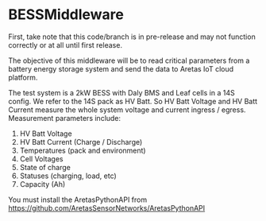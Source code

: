 # BESSMiddleware

First, take note that this code/branch is in pre-release and may not function correctly or at all until first release. 

The objective of this middleware will be to read critical parameters from a battery energy storage system and send the data to Aretas IoT cloud platform. 

The test system is a 2kW BESS with Daly BMS and Leaf cells in a 14S config. We refer to the 14S pack as HV Batt. So HV Batt Voltage and HV Batt Current measure
the whole system voltage and current ingress / egress. Measurement parameters include:

1. HV Batt Voltage
2. HV Batt Current (Charge / Discharge)
3. Temperatures (pack and environment)
4. Cell Voltages
5. State of charge
6. Statuses (charging, load, etc)
7. Capacity (Ah)

You must install the AretasPythonAPI from https://github.com/AretasSensorNetworks/AretasPythonAPI

